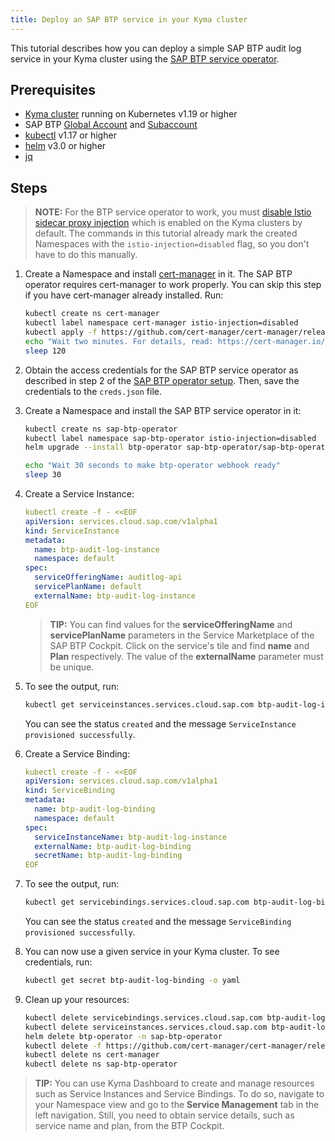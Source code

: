```yaml
---
title: Deploy an SAP BTP service in your Kyma cluster
---
```


This tutorial describes how you can deploy a simple SAP BTP audit log service in your Kyma cluster using the [SAP BTP service operator](https://github.com/SAP/sap-btp-service-operator).

## Prerequisites

- [Kyma cluster](https://kyma-project.io/docs/kyma/latest/04-operation-guides/operations/02-install-kyma/) running on Kubernetes v1.19 or higher
- SAP BTP [Global Account](https://help.sap.com/products/BTP/65de2977205c403bbc107264b8eccf4b/d61c2819034b48e68145c45c36acba6e.html?locale=en-US) and [Subaccount](https://help.sap.com/products/BTP/65de2977205c403bbc107264b8eccf4b/55d0b6d8b96846b8ae93b85194df0944.html?locale=en-US)
- [kubectl](https://kubernetes.io/docs/tasks/tools/) v1.17 or higher
- [helm](https://helm.sh/) v3.0 or higher
- [jq](https://stedolan.github.io/jq/download/)


## Steps

>**NOTE:** For the BTP service operator to work, you must [disable Istio sidecar proxy injection](https://kyma-project.io/docs/kyma/latest/04-operation-guides/operations/smsh-01-istio-disable-sidecar-injection#documentation-content) which is enabled on the Kyma clusters by default. The commands in this tutorial already mark the created Namespaces with the `istio-injection=disabled` flag, so you don't have to do this manually.  

1. Create a Namespace and install [cert-manager](https://cert-manager.io/docs/) in it. The SAP BTP operator requires cert-manager to work properly. You can skip this step if you have cert-manager already installed. Run:

    ```bash
    kubectl create ns cert-manager
    kubectl label namespace cert-manager istio-injection=disabled
    kubectl apply -f https://github.com/cert-manager/cert-manager/releases/download/v1.7.1/cert-manager.yaml
    echo "Wait two minutes. For details, read: https://cert-manager.io/docs/concepts/webhook/#webhook-connection-problems-shortly-after-cert-manager-installation"
    sleep 120
    ```

2. Obtain the access credentials for the SAP BTP service operator as described in step 2 of the [SAP BTP operator setup](https://github.com/SAP/sap-btp-service-operator#setup). Then, save the credentials to the `creds.json` file.

3. Create a Namespace and install the SAP BTP service operator in it:

    ```bash
    kubectl create ns sap-btp-operator
    kubectl label namespace sap-btp-operator istio-injection=disabled
    helm upgrade --install btp-operator sap-btp-operator/sap-btp-operator --create-namespace --namespace=sap-btp-operator --set manager.secret.clientid="$(jq --raw-output '.clientid' creds.json)" --set manager.secret.clientsecret="$(jq --raw-output '.clientsecret' creds.json)" --set manager.secret.url="$(jq --raw-output '.sm_url' creds.json)" --set manager.secret.tokenurl="$(jq --raw-output '.url' creds.json)"

    echo "Wait 30 seconds to make btp-operator webhook ready"
    sleep 30
    ```

4. Create a Service Instance:

    ```yaml
    kubectl create -f - <<EOF
    apiVersion: services.cloud.sap.com/v1alpha1
    kind: ServiceInstance
    metadata:
      name: btp-audit-log-instance
      namespace: default
    spec:
      serviceOfferingName: auditlog-api
      servicePlanName: default
      externalName: btp-audit-log-instance
    EOF
    ```

    >**TIP:** You can find values for the **serviceOfferingName** and **servicePlanName** parameters in the Service Marketplace of the SAP BTP Cockpit. Click on the service's tile and find **name** and **Plan** respectively. The value of the **externalName** parameter must be unique.

5. To see the output, run:

    ```bash
    kubectl get serviceinstances.services.cloud.sap.com btp-audit-log-instance -o yaml
    ```

    You can see the status `created` and the message `ServiceInstance provisioned successfully`.

6. Create a Service Binding:

    ```yaml
    kubectl create -f - <<EOF
    apiVersion: services.cloud.sap.com/v1alpha1
    kind: ServiceBinding
    metadata:
      name: btp-audit-log-binding
      namespace: default
    spec:
      serviceInstanceName: btp-audit-log-instance
      externalName: btp-audit-log-binding
      secretName: btp-audit-log-binding
    EOF
    ```

7. To see the output, run:

    ```bash
    kubectl get servicebindings.services.cloud.sap.com btp-audit-log-binding -o yaml
    ```

    You can see the status `created` and the message `ServiceBinding provisioned successfully`.

8. You can now use a given service in your Kyma cluster. To see credentials, run:

    ```bash
    kubectl get secret btp-audit-log-binding -o yaml
    ```

9. Clean up your resources:

    ```bash
    kubectl delete servicebindings.services.cloud.sap.com btp-audit-log-binding
    kubectl delete serviceinstances.services.cloud.sap.com btp-audit-log-instance
    helm delete btp-operator -n sap-btp-operator
    kubectl delete -f https://github.com/cert-manager/cert-manager/releases/download/v1.7.1/cert-manager.yaml
    kubectl delete ns cert-manager
    kubectl delete ns sap-btp-operator
    ```

>**TIP:** You can use Kyma Dashboard to create and manage resources such as Service Instances and Service Bindings. To do so, navigate to your Namespace view and go to the **Service Management** tab in the left navigation. Still, you need to obtain service details, such as service name and plan, from the BTP Cockpit.

